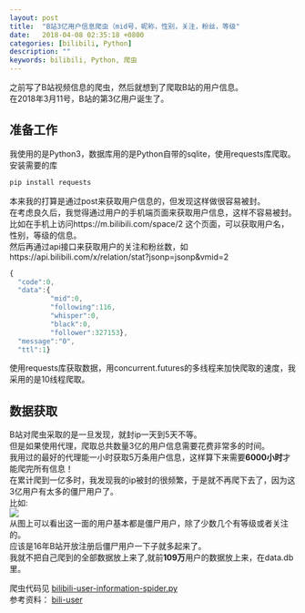 ```yaml
---
layout: post
title:  "B站3亿用户信息爬虫（mid号，昵称，性别，关注，粉丝，等级"
date:   2018-04-08 02:35:18 +0800
categories: [bilibili, Python]
description: ""
keywords: bilibili, Python, 爬虫
---
```


之前写了B站视频信息的爬虫，然后就想到了爬取B站的用户信息。    
在2018年3月11号，B站的第3亿用户诞生了。    

## 准备工作
我使用的是Python3，数据库用的是Python自带的sqlite，使用requests库爬取。  
安装需要的库  

```python
pip install requests
```

本来我的打算是通过post来获取用户信息的，但发现这样做很容易被封。    
在考虑良久后，我觉得通过用户的手机端页面来获取用户信息，这样不容易被封。    
比如在手机上访问https://m.bilibili.com/space/2
这个页面，可以获取用户名，性别，等级的信息。    
然后再通过api接口来获取用户的关注和粉丝数，如https://api.bilibili.com/x/relation/stat?jsonp=jsonp&vmid=2    
```javascript
{
  "code":0,
  "data":{
          "mid":0,
          "following":116,
          "whisper":0,
          "black":0,
          "follower":327153},
  "message":"0",
  "ttl":1}
```
使用requests库获取数据，用concurrent.futures的多线程来加快爬取的速度，我采用的是10线程爬取。  


## 数据获取
B站对爬虫采取的是一旦发现，就封ip一天到5天不等。  
但是如果使用代理，爬取总共数量3亿的用户信息需要花费非常多的时间。  
我用过的最好的代理能一小时获取5万条用户信息，这样算下来需要**6000小时**才能爬完所有信息！    
在累计爬到一亿多时，我发现我的ip被封的很频繁，于是就不再爬下去了，因为这3亿用户有太多的僵尸用户了。    
比如:    
![](/images/posts/information.png)    
从图上可以看出这一面的用户基本都是僵尸用户，除了少数几个有等级或者关注的。    
应该是16年B站开放注册后僵尸用户一下子就多起来了。    
我就不把自己爬到的全部数据放上来了,就前**109万**用户的数据放上来，在data.db里。    


爬虫代码见 [bilibili-user-information-spider.py](https://github.com/zhang0peter/bilibili-user-information-spider/blob/master/code.py)  
参考资料： [bili-user](https://github.com/airingursb/bilibili-user/)  
